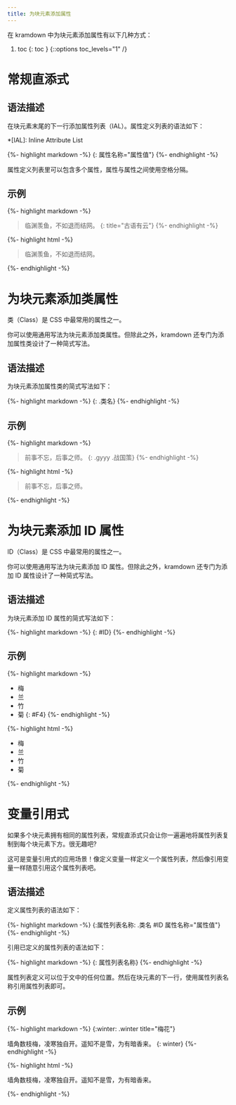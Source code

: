 ```yaml
---
title: 为块元素添加属性
---
```


在 kramdown 中为块元素添加属性有以下几种方式：

1. toc
{: toc }
{::options toc_levels="1" /}

# 常规直添式

## 语法描述

在块元素末尾的下一行添加属性列表（IAL）。属性定义列表的语法如下：

*[IAL]: Inline Attribute List

{%- highlight markdown -%}
{: 属性名称="属性值"}
{%- endhighlight -%}

属性定义列表里可以包含多个属性，属性与属性之间使用空格分隔。

## 示例

{%- highlight markdown -%}
> 临渊羡鱼，不如退而结网。
{: title="古语有云"}
{%- endhighlight -%}

{%- highlight html -%}
<blockquote title="古语有云">
  <p>临渊羡鱼，不如退而结网。</p>
</blockquote>
{%- endhighlight -%}

# 为块元素添加类属性

类（Class）是 CSS 中最常用的属性之一。

你可以使用通用写法为块元素添加类属性。但除此之外，kramdown 还专门为添加属性类设计了一种简式写法。

## 语法描述

为块元素添加属性类的简式写法如下：

{%- highlight markdown -%}
{: .类名}
{%- endhighlight -%}

## 示例

{%- highlight markdown -%}
> 前事不忘，后事之师。
{: .gyyy .战国策}
{%- endhighlight -%}

{%- highlight html -%}
<blockquote class="gyyy 战国策">
  <p>前事不忘，后事之师。</p>
</blockquote>
{%- endhighlight -%}

# 为块元素添加 ID 属性

ID（Class）是 CSS 中最常用的属性之一。

你可以使用通用写法为块元素添加 ID 属性。但除此之外，kramdown 还专门为添加 ID 属性设计了一种简式写法。

## 语法描述

为块元素添加 ID 属性的简式写法如下：

{%- highlight markdown -%}
{: #ID}
{%- endhighlight -%}

## 示例

{%- highlight markdown -%}
- 梅
- 兰
- 竹
- 菊
{: #F4}
{%- endhighlight -%}

{%- highlight html -%}
<ul id="F4">
  <li>梅</li>
  <li>兰</li>
  <li>竹</li>
  <li>菊</li>
</ul>
{%- endhighlight -%}

# 变量引用式

如果多个块元素拥有相同的属性列表，常规直添式只会让你一遍遍地将属性列表复制到每个块元素下方。很无趣吧?

这可是变量引用式的应用场景！像定义变量一样定义一个属性列表，然后像引用变量一样随意引用这个属性列表吧。

## 语法描述

定义属性列表的语法如下：

{%- highlight markdown -%}
{:属性列表名称: .类名 #ID 属性名称="属性值"}
{%- endhighlight -%}

引用已定义的属性列表的语法如下：

{%- highlight markdown -%}
{: 属性列表名称}
{%- endhighlight -%}

属性列表定义可以位于文中的任何位置。然后在块元素的下一行，使用属性列表名称引用属性列表即可。

## 示例

{%- highlight markdown -%}
{:winter: .winter title="梅花"}

墙角数枝梅，凌寒独自开。遥知不是雪，为有暗香来。
{: winter}
{%- endhighlight -%}

{%- highlight html -%}
<p class="winter" title="梅花">墙角数枝梅，凌寒独自开。遥知不是雪，为有暗香来。</p>
{%- endhighlight -%}

